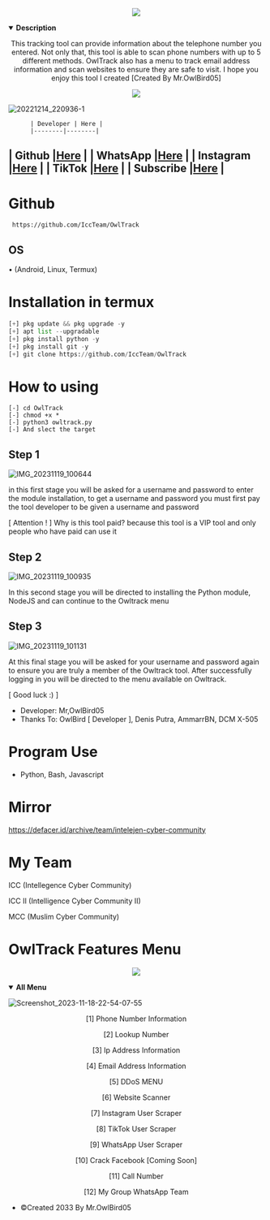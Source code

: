 <p align="center">
<img src="https://img.shields.io/static/v1?label=Description&color=green&message=Author&logo=Acclaim&logoColor=white&style=for-the-badge"><br>
<details open>
  <summary><strong> Description </strong></summary>
<p align="center">
This tracking tool can provide information about the telephone number you entered. Not only that, this tool is able to scan phone numbers with up to 5 different methods. OwlTrack also has a menu to track email address information and scan websites to ensure they are safe to visit. I hope you enjoy this tool I created [Created By Mr.OwlBird05]
  </details>
  
<p align="center">
<img src="https://img.shields.io/static/v1?label=CreatedBy&color=blue&message=OwlBird05&logo=Acclaim&logoColor=white&style=for-the-badge"><br>
  
![20221214_220936-1](https://github.com/IccTeam/OwlTrack/assets/143928335/9376a4a1-364e-4bb7-bfea-8a470817bf2d)

          | Developer | Here |
          |--------|--------|
| **Github** |[Here](https://github.com/IccTeam) |
| **WhatsApp** |[Here](https://wa.me/+6283848301116) |
| **Instagram** |[Here](https://instagram.com/iccfficial) |
| **TikTok** |[Here](https://www.tiktok.com/@iccfficial) |
| **Subscribe** |[Here](https://www.youtube.com/@iccfficial) |
---------
 
# Github
     https://github.com/IccTeam/OwlTrack

## OS
• (Android, Linux, Termux)

# Installation in termux
```python
[+] pkg update && pkg upgrade -y
[+] apt list --upgradable 
[+] pkg install python -y
[+] pkg install git -y
[+] git clone https://github.com/IccTeam/OwlTrack
```
# How to using
```
[-] cd OwlTrack
[-] chmod +x *
[-] python3 owltrack.py
[-] And slect the target
```
## Step 1
![IMG_20231119_100644](https://github.com/IccTeam/OwlTrack/assets/143928335/ab8a2e46-42ea-41fa-bf22-eefed1809832)

in this first stage you will be asked for a username and password to enter the module installation, to get a username and password you must first pay the tool developer to be given a username and password 

[ Attention ! ] 
Why is this tool paid? because this tool is a VIP tool and only people who have paid can use it

## Step 2
![IMG_20231119_100935](https://github.com/IccTeam/OwlTrack/assets/143928335/ec755ef2-6219-4a15-85b9-84a22f527d2a)

In this second stage you will be directed to installing the Python module, NodeJS and can continue to the Owltrack menu

## Step 3
![IMG_20231119_101131](https://github.com/IccTeam/OwlTrack/assets/143928335/ca655a18-e5da-424c-bb65-3189bd1d2c6a)

At this final stage you will be asked for your username and password again to ensure you are truly a member of the Owltrack tool. After successfully logging in you will be directed to the menu available on Owltrack.

[ Good luck :) ] 

- Developer: Mr,OwlBird05
- Thanks To: OwlBird [ Developer ], Denis Putra, AmmarrBN, DCM X-505

# Program Use
 - Python, Bash, Javascript

# Mirror
https://defacer.id/archive/team/intelejen-cyber-community

# My Team
 ICC (Intellegence Cyber Community)

 ICC II (Intelligence Cyber Community II)

 MCC (Muslim Cyber Community)

# OwlTrack Features Menu
<p align="center">
<img src="https://img.shields.io/static/v1?label=OwlTrack&color=green&message=AllMenu&logo=Acclaim&logoColor=white&style=for-the-badge"><br>
<details open>
  <summary><strong> All Menu </strong></summary>
 
![Screenshot_2023-11-18-22-54-07-55](https://github.com/IccTeam/OwlTrack/assets/143928335/067717fb-39b7-4e02-837a-14626b940048)

<p align="center">
 [1] Phone Number Information 
<p align="center">
 [2] Lookup Number
<p align="center">
 [3] Ip Address Information 
<p align="center">
 [4] Email Address Information 
<p align="center">
 [5] DDoS MENU
<p align="center">
 [6] Website Scanner 
<p align="center">
 [7] Instagram User Scraper 
<p align="center">
 [8] TikTok User Scraper 
<p align="center">
 [9] WhatsApp User Scraper
<p align="center">
 [10] Crack Facebook [Coming Soon]
<p align="center">
 [11] Call Number
<p align="center">
 [12] My Group WhatsApp Team
 
 - ©Created 2033 By Mr.OwlBird05
